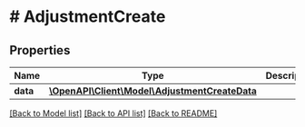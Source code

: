 # # AdjustmentCreate

## Properties

Name | Type | Description | Notes
------------ | ------------- | ------------- | -------------
**data** | [**\OpenAPI\Client\Model\AdjustmentCreateData**](AdjustmentCreateData.md) |  |

[[Back to Model list]](../../README.md#models) [[Back to API list]](../../README.md#endpoints) [[Back to README]](../../README.md)
